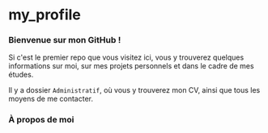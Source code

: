 # my_profile

### Bienvenue sur mon GitHub ! 

Si c'est le premier repo que vous visitez ici, vous y trouverez quelques informations sur moi, sur mes projets personnels et dans le cadre de mes études.

Il y a dossier `Administratif`, où vous y trouverez mon CV, ainsi que tous les moyens de me contacter.

### À propos de moi 

